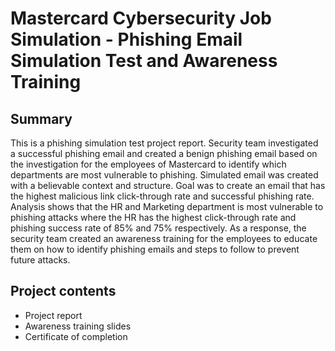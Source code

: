# Mastercard Cybersecurity Job Simulation - Phishing Email Simulation Test and Awareness Training
## Summary
This is a phishing simulation test project report. Security team investigated a successful phishing email and created a benign phishing email based on the investigation for the employees of Mastercard to identify which departments are most vulnerable to phishing. Simulated email was created with a believable context and structure. Goal was to create an email that has the highest malicious link click-through rate and successful phishing rate. Analysis shows that the HR and Marketing department is most vulnerable to phishing attacks where the HR has the highest click-through rate and phishing success rate of 85% and 75% respectively. As a response, the security team created an awareness training for the employees to educate them on how to identify phishing emails and steps to follow to prevent future attacks.

## Project contents
- Project report
- Awareness training slides
- Certificate of completion
